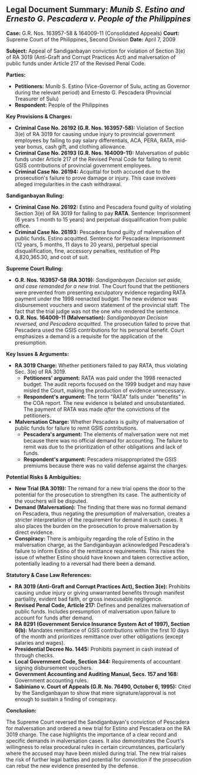 ## Legal Document Summary: *Munib S. Estino and Ernesto G. Pescadera v. People of the Philippines*

**Case:** G.R. Nos. 163957-58 & 164009-11 (Consolidated Appeals)
**Court:** Supreme Court of the Philippines, Second Division
**Date:** April 7, 2009

**Subject:** Appeal of Sandiganbayan conviction for violation of Section 3(e) of RA 3019 (Anti-Graft and Corrupt Practices Act) and malversation of public funds under Article 217 of the Revised Penal Code.

**Parties:**
*   **Petitioners:** Munib S. Estino (Vice-Governor of Sulu, acting as Governor during the relevant period) and Ernesto G. Pescadera (Provincial Treasurer of Sulu)
*   **Respondent:** People of the Philippines

**Key Provisions & Charges:**

*   **Criminal Case No. 26192 (G.R. Nos. 163957-58):** Violation of Section 3(e) of RA 3019 for causing undue injury to provincial government employees by failing to pay salary differentials, ACA, PERA, RATA, mid-year bonus, cash gift, and clothing allowance.
*   **Criminal Case No. 26193 (G.R. Nos. 164009-11):** Malversation of public funds under Article 217 of the Revised Penal Code for failing to remit GSIS contributions of provincial government employees.
*   **Criminal Case No. 26194:** Acquittal for both accused due to the prosecution's failure to prove damage or injury. This case involves alleged irregularities in the cash withdrawal.

**Sandiganbayan Ruling:**

*   **Criminal Case No. 26192:** Estino and Pescadera found guilty of violating Section 3(e) of RA 3019 for failing to pay **RATA**. Sentence: Imprisonment (6 years 1 month to 15 years) and perpetual disqualification from public office.
*   **Criminal Case No. 26193:** Pescadera found guilty of malversation of public funds. Estino acquitted. Sentence for Pescadera: Imprisonment (12 years, 5 months, 11 days to 20 years), perpetual special disqualification, fine, accessory penalties, restitution of Php 4,820,365.30, and cost of suit.

**Supreme Court Ruling:**

*   **G.R. Nos. 163957-58 (RA 3019):** *Sandiganbayan Decision set aside, and case remanded for a new trial.*  The Court found that the petitioners were prevented from presenting exculpatory evidence regarding RATA payment under the 1998 reenacted budget. The new evidence was disbursement vouchers and sworn statement of the provincial staff. The fact that the trial judge was not the one who rendered the sentence.
*   **G.R. Nos. 164009-11 (Malversation):** *Sandiganbayan Decision reversed, and Pescadera acquitted.* The prosecution failed to prove that Pescadera used the GSIS contributions for his personal benefit. Court emphasizes a demand is a requisite for the application of the presumption.

**Key Issues & Arguments:**

*   **RA 3019 Charge:** Whether petitioners failed to pay RATA, thus violating Sec. 3(e) of RA 3019.
    *   **Petitioners' argument:** RATA was paid under the 1998 reenacted budget. The audit reports focused on the 1999 budget and may have misled the Court, making the production of evidence unnecessary.
    *   **Respondent's argument:** The term "RATA" falls under "benefits" in the COA report. The new evidence is belated and unsubstantiated. The payment of RATA was made *after* the convictions of the petitioners.
*   **Malversation Charge:** Whether Pescadera is guilty of malversation of public funds for failure to remit GSIS contributions.
    *   **Pescadera's argument:** The elements of malversation were not met because there was no official demand for accounting. The failure to remit was due to the prioritization of other obligations and lack of funds.
    *   **Respondent's argument:** Pescadera misappropriated the GSIS premiums because there was no valid defense against the charges.

**Potential Risks & Ambiguities:**

*   **New Trial (RA 3019):** The remand for a new trial opens the door to the potential for the prosecution to strengthen its case. The authenticity of the vouchers will be disputed.
*   **Demand (Malversation):** The finding that there was no formal demand on Pescadera, thus negating the presumption of malversation, creates a stricter interpretation of the requirement for demand in such cases. It also places the burden on the prosecution to prove malversation by direct evidence.
*   **Conspiracy:** There is ambiguity regarding the role of Estino in the malversation charge, as the Sandiganbayan acknowledged Pescadera's failure to inform Estino of the remittance requirements. This raises the issue of whether Estino should have known and taken corrective action, potentially leading to a reversal had there been a demand.

**Statutory & Case Law References:**

*   **RA 3019 (Anti-Graft and Corrupt Practices Act), Section 3(e):** Prohibits causing undue injury or giving unwarranted benefits through manifest partiality, evident bad faith, or gross inexcusable negligence.
*   **Revised Penal Code, Article 217:** Defines and penalizes malversation of public funds. Includes presumption of malversation upon failure to account for funds after demand.
*   **RA 8291 (Government Service Insurance System Act of 1997), Section 6(b):** Mandates remittance of GSIS contributions within the first 10 days of the month and prioritizes remittance over other obligations (except salaries and wages).
*   **Presidential Decree No. 1445:** Prohibits payment in cash instead of through checks.
*   **Local Government Code, Section 344:** Requirements of accountant signing disbursement vouchers.
*   **Government Accounting and Auditing Manual, Secs. 157 and 168:** Government accounting rules.
*   **Sabiniano v. Court of Appeals (G.R. No. 76490, October 6, 1995):** Cited by the Sandiganbayan to show that mere signature/approval is not enough to sustain a finding of conspiracy.

**Conclusion:**

The Supreme Court reversed the Sandiganbayan's conviction of Pescadera for malversation and ordered a new trial for Estino and Pescadera on the RA 3019 charge. The case highlights the importance of a clear record and specific demands in malversation cases. It also demonstrates the Court's willingness to relax procedural rules in certain circumstances, particularly where the accused may have been misled during trial. The new trial raises the risk of further legal battles and potential for conviction if the prosecution can rebut the new evidence presented by the defense.
